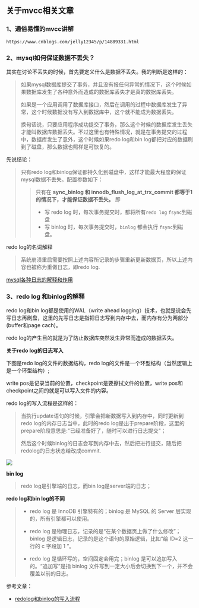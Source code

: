 ## 关于mvcc相关文章

### 1、通俗易懂的mvcc讲解

```
https://www.cnblogs.com/jelly12345/p/14889331.html
```

### 2、mysql如何保证数据不丢失？

其实在讨论不丢失的时候，首先要定义什么是数据不丢失。我的判断是这样的：

> 如果mysql数据库提交了事务，并且没有报任何异常的情况下，这个时候如果数据库发生了各种意外而造成的数据库丢失才是真的数据库丢失。
>
> 如果是一个应用调用了数据库接口，然后在调用的过程中数据库发生了异常，这个时候数据没有写入到数据库中，这个就不能成为数据丢失。
>
> 换句话说，只要应用程序成功提交了事务，那么这个时候的数据库发生丢失才能叫数据库数据丢失。不过这里也有特殊情况，就是在事务提交的过程中，数据库发生了意外，这个时候如果redo log和bin log都把对应的数据刷到了磁盘，那么数据也照样是可恢复的。

先说结论：

> 只有redo log和binlog保证都持久化到磁盘中，这样才能最大程度的保证mysql数据不丢失。配置参数如下：
>
> > 只有在 **sync_binlog 和 innodb_flush_log_at_trx_commit 都等于1的情况下，才能保证数据不丢失。** 即
> >
> > - 写 redo log 时，每次事务提交时，都将所有`redo log` `fsync`到磁盘
> > - 写 binlog 时，每次事务提交时，`binlog` 都会执行 `fsync`到磁盘。

redo log的名词解释

> 系统崩溃重启需要按照上述内容所记录的步骤重新更新数据页，所以上述内容也被称为重做日志，即redo log.

[mysql各种日志的解释和作用](https://xie.infoq.cn/article/e59636fd19dc1963f6d017d55#:~:text=1%EF%B8%8F%E2%83%A3%20redo%20%E6%97%A5%E5%BF%97%E7%9A%84%E4%BD%9C%E7%94%A8&text=redo%20%E6%97%A5%E5%BF%97%E8%AE%B0%E5%BD%95%E4%BA%8B%E5%8A%A1%E6%89%A7%E8%A1%8C,%E6%8C%81%E4%B9%85%E6%80%A7%E8%BF%99%E4%B8%80%E7%89%B9%E6%80%A7%E3%80%82)

### 3、redo log 和binlog的解释

redo log和bin log都是使用的WAL（write ahead logging）技术，也就是说会先写日志再刷盘，这里的先写日志是指把日志写到内存中去，而内存有分为两部分(buffer和page cach)。

redo log的产生目的就是为了防止数据库突然发生异常而造成的数据丢失。

**关于redo log的日志写入**

下图是redo log的文件的数据结构，redo log的文件是一个环型结构（当然逻辑上是一个环型结构）;

write pos是记录当前的位置，checkpoint是要擦拭文件的位置，write pos和checkpoint之间的就是可以写入文件的内容。

redo log的写入流程是这样的：

> 当执行update语句的时候，引擎会把新数据写入到内存中，同时更新到redo log的内存日志当中，此时的redo log是出于prepare阶段，这里的prepare阶段意思是:"已经准备好了，随时可以进行日志提交"；
>
> 然后这个时候binlog的日志会写到内存中去，然后把进行提交，随后把redolog的日志状态给改成commit.

![](https://bulingfeng.com/技术相关/mysql/image/1-redo-log-write.png)

**bin log**

> redo log是引擎端的日志，而bin log是server端的日志；

**redo log和bin log的不同**

> - redo log 是 InnoDB 引擎特有的；binlog 是 MySQL 的 Server 层实现的，所有引擎都可以使用。
>
> - redo log 是物理日志，记录的是“在某个数据页上做了什么修改”；binlog 是逻辑日志，记录的是这个语句的原始逻辑，比如“给 ID=2 这一行的 c 字段加 1 ”。
> - redo log 是循环写的，空间固定会用完；binlog 是可以追加写入的。“追加写”是指 binlog 文件写到一定大小后会切换到下一个，并不会覆盖以前的日志。

参考文章：

- [redolog和binlog的写入流程](https://juejin.cn/post/7019969643657822216)
